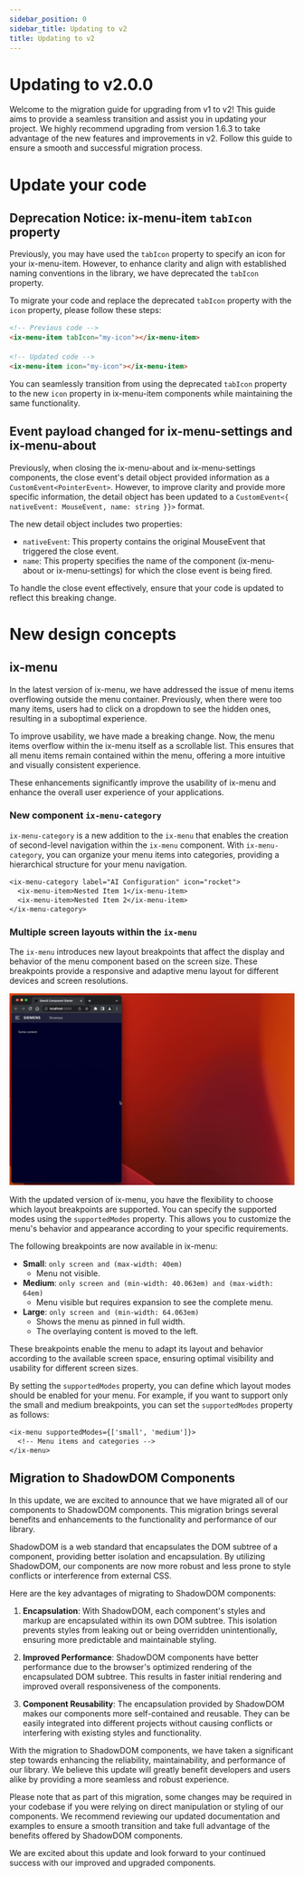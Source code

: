 ```yaml
---
sidebar_position: 0
sidebar_title: Updating to v2
title: Updating to v2
---
```


# Updating to v2.0.0

Welcome to the migration guide for upgrading from v1 to v2! This guide aims to provide a seamless transition and assist you in updating your project. We highly recommend upgrading from version 1.6.3 to take advantage of the new features and improvements in v2. Follow this guide to ensure a smooth and successful migration process.

# Update your code

## Deprecation Notice: ix-menu-item `tabIcon` property

Previously, you may have used the `tabIcon` property to specify an icon for your ix-menu-item. However, to enhance clarity and align with established naming conventions in the library, we have deprecated the `tabIcon` property.

To migrate your code and replace the deprecated `tabIcon` property with the `icon` property, please follow these steps:

```html
<!-- Previous code -->
<ix-menu-item tabIcon="my-icon"></ix-menu-item>

<!-- Updated code -->
<ix-menu-item icon="my-icon"></ix-menu-item>
```

You can seamlessly transition from using the deprecated `tabIcon` property to the new `icon` property in ix-menu-item components while maintaining the same functionality.

## Event payload changed for ix-menu-settings and ix-menu-about

Previously, when closing the ix-menu-about and ix-menu-settings components, the close event's detail object provided information as a `CustomEvent<PointerEvent>`. However, to improve clarity and provide more specific information, the detail object has been updated to a `CustomEvent<{ nativeEvent: MouseEvent, name: string }}>` format.

The new detail object includes two properties:

- `nativeEvent`: This property contains the original MouseEvent that triggered the close event.
- `name`: This property specifies the name of the component (ix-menu-about or ix-menu-settings) for which the close event is being fired.

To handle the close event effectively, ensure that your code is updated to reflect this breaking change.


# New design concepts

## ix-menu


In the latest version of ix-menu, we have addressed the issue of menu items overflowing outside the menu container. Previously, when there were too many items, users had to click on a dropdown to see the hidden ones, resulting in a suboptimal experience.

To improve usability, we have made a breaking change. Now, the menu items overflow within the ix-menu itself as a scrollable list. This ensures that all menu items remain contained within the menu, offering a more intuitive and visually consistent experience.

These enhancements significantly improve the usability of ix-menu and enhance the overall user experience of your applications.


### New component `ix-menu-category`

`ix-menu-category` is a new addition to the `ix-menu` that enables the creation of second-level navigation within the `ix-menu` component. With `ix-menu-category`, you can organize your menu items into categories, providing a hierarchical structure for your menu navigation.

```tsx
<ix-menu-category label="AI Configuration" icon="rocket">
  <ix-menu-item>Nested Item 1</ix-menu-item>
  <ix-menu-item>Nested Item 2</ix-menu-item>
</ix-menu-category>
```

### Multiple screen layouts within the `ix-menu`

The `ix-menu` introduces new layout breakpoints that affect the display and behavior of the menu component based on the screen size. These breakpoints provide a responsive and adaptive menu layout for different devices and screen resolutions.

![Menu Layout](capture_layout_feature.gif)

With the updated version of ix-menu, you have the flexibility to choose which layout breakpoints are supported. You can specify the supported modes using the `supportedModes` property. This allows you to customize the menu's behavior and appearance according to your specific requirements.

The following breakpoints are now available in ix-menu:

- **Small**: `only screen and (max-width: 40em)`
  - Menu not visible.
- **Medium**: `only screen and (min-width: 40.063em) and (max-width: 64em)`
  - Menu visible but requires expansion to see the complete menu.
- **Large**: `only screen and (min-width: 64.063em)`
  - Shows the menu as pinned in full width.
  - The overlaying content is moved to the left.

These breakpoints enable the menu to adapt its layout and behavior according to the available screen space, ensuring optimal visibility and usability for different screen sizes.

By setting the `supportedModes` property, you can define which layout modes should be enabled for your menu. For example, if you want to support only the small and medium breakpoints, you can set the `supportedModes` property as follows:

```tsx
<ix-menu supportedModes={['small', 'medium']}>
  <!-- Menu items and categories -->
</ix-menu>
```
## Migration to ShadowDOM Components

In this update, we are excited to announce that we have migrated all of our components to ShadowDOM components. This migration brings several benefits and enhancements to the functionality and performance of our library.

ShadowDOM is a web standard that encapsulates the DOM subtree of a component, providing better isolation and encapsulation. By utilizing ShadowDOM, our components are now more robust and less prone to style conflicts or interference from external CSS.

Here are the key advantages of migrating to ShadowDOM components:

1. **Encapsulation**: With ShadowDOM, each component's styles and markup are encapsulated within its own DOM subtree. This isolation prevents styles from leaking out or being overridden unintentionally, ensuring more predictable and maintainable styling.

2. **Improved Performance**: ShadowDOM components have better performance due to the browser's optimized rendering of the encapsulated DOM subtree. This results in faster initial rendering and improved overall responsiveness of the components.

3. **Component Reusability**: The encapsulation provided by ShadowDOM makes our components more self-contained and reusable. They can be easily integrated into different projects without causing conflicts or interfering with existing styles and functionality.

With the migration to ShadowDOM components, we have taken a significant step towards enhancing the reliability, maintainability, and performance of our library. We believe this update will greatly benefit developers and users alike by providing a more seamless and robust experience.

Please note that as part of this migration, some changes may be required in your codebase if you were relying on direct manipulation or styling of our components. We recommend reviewing our updated documentation and examples to ensure a smooth transition and take full advantage of the benefits offered by ShadowDOM components.

We are excited about this update and look forward to your continued success with our improved and upgraded components.
